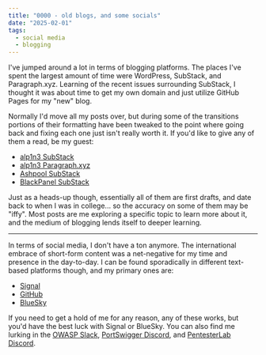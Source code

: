 ```yaml
---
title: "0000 - old blogs, and some socials"
date: "2025-02-01"
tags:
  - social media
  - blogging
---
```


I've jumped around a lot in terms of blogging platforms. The places I've spent the largest amount of time were WordPress, SubStack, and Paragraph.xyz. Learning of the recent issues surrounding SubStack, I thought it was about time to get my own domain and just utilize GitHub Pages for my "new" blog.

Normally I'd move all my posts over, but during some of the transitions portions of their formatting have been tweaked to the point where going back and fixing each one just isn't really worth it. If you'd like to give any of them a read, be my guest:

- [alp1n3 SubStack]()
- [alp1n3 Paragraph.xyz]()
- [Ashpool SubStack]()
- [BlackPanel SubStack]()

Just as a heads-up though, essentially all of them are first drafts, and date back to when I was in college... so the accuracy on some of them may be "iffy". Most posts are me exploring a specific topic to learn more about it, and the medium of blogging lends itself to deeper learning.

---

In terms of social media, I don't have a ton anymore. The international embrace of short-form content was a net-negative for my time and presence in the day-to-day. I can be found sporadically in different text-based platforms though, and my primary ones are:

- [Signal]()
- [GitHub]()
- [BlueSky]()

If you need to get a hold of me for any reason, any of these works, but you'd have the best luck with Signal or BlueSky. You can also find me lurking in the [OWASP Slack](), [PortSwigger Discord](), and [PentesterLab Discord]().
